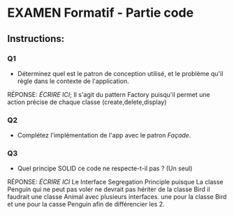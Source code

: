# EXAMEN Formatif - Partie code 
## Instructions:

### Q1
- Déterminez quel est le patron de conception utilisé, et le problème qu'il règle dans le contexte de l'application.

RÉPONSE: *ÉCRIRE ICI*;
Il s'agit du pattern Factory puisqu'il permet une action précise de chaque classe (create,delete,display)

### Q2
- Complétez l'implémentation de l'app avec le patron *Façade*.

### Q3
- Quel principe SOLID ce code ne respecte-t-il pas ? (Un seul)

RÉPONSE: *ÉCRIRE ICI*
Le Interface Segregation Principle puisque La classe Penguin qui ne peut pas voler ne devrait pas hériter de la classe Bird il faudrait une classe Animal avec plusieurs interfaces. une pour la classe Bird et une pour la casse Penguin afin de différencier les 2.
